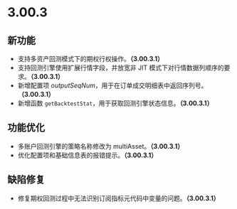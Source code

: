 # 3.00.3

## 新功能

* 支持多资产回测模式下的期权行权操作。**（3.00.3.1）**
* 支持回测引擎使用扩展行情字段，并放宽非 JIT 模式下对行情数据列顺序的要求。**（3.00.3.1）**
* 新增配置项 *outputSeqNum*，用于在订单成交明细表中返回序列号。**（3.00.3.1）**
* 新增函数 `getBacktestStat`，用于获取回测引擎状态信息。**（3.00.3.1）**

## 功能优化

* 多账户回测引擎的策略名称修改为 multiAsset。**（3.00.3.1）**
* 优化配置项和基础信息表的报错提示。**（3.00.3.1）**

## 缺陷修复

* 修复期权回测过程中无法识别订阅指标元代码中变量的问题。**（3.00.3.1）**

